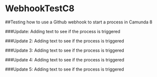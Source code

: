 # WebhookTestC8

##Testing how to use a Github webhook to start a process in Camunda 8

###Update: Adding text to see if the process is triggered

###Update 2: Adding text to see if the process is triggered

###Update 3: Adding text to see if the process is triggered

###Update 4: Adding text to see if the process is triggered

###Update 5: Adding text to see if the process is triggered